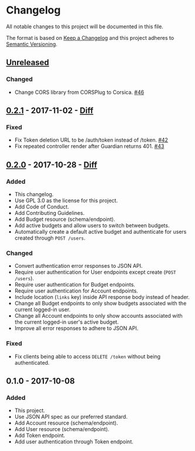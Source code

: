 # Changelog
All notable changes to this project will be documented in this file.

The format is based on [Keep a Changelog](http://keepachangelog.com/en/1.0.0/)
and this project adheres to [Semantic Versioning](http://semver.org/spec/v2.0.0.html).

## [Unreleased](https://github.com/obudget/core/compare/v0.2.1...HEAD)

### Changed

- Change CORS library from CORSPlug to Corsica. [#46](https://github.com/obudget/core/pull/46)

## [0.2.1](https://github.com/obudget/core/releases/tag/v0.2.1) - 2017-11-02 - [Diff](https://github.com/obudget/core/compare/v0.2.0...v0.2.1)

### Fixed

- Fix Token deletion URL to be /auth/token instead of /token. [#42](https://github.com/obudget/core/pull/42)
- Fix repeated controller render after Guardian returns 401. [#43](https://github.com/obudget/core/pull/43)

## [0.2.0](https://github.com/obudget/core/releases/tag/v0.2.0) - 2017-10-28 - [Diff](https://github.com/obudget/core/compare/v0.1.0...v0.2.0)

### Added

- This changelog.
- Use GPL 3.0 as the license for this project.
- Add Code of Conduct.
- Add Contributing Guidelines.
- Add Budget resource (schema/endpoint).
- Add active budgets and allow users to switch between budgets.
- Automatically create a default active budget and authenticate for users created through `POST /users`.

### Changed

- Convert authentication error responses to JSON API.
- Require user authentication for User endpoints except create (`POST /users`).
- Require user authentication for Budget endpoints.
- Require user authentication for Account endpoints.
- Include location (`links` key) inside API response body instead of header.
- Change all Budget endpoints to only show budgets associated with the current logged-in user.
- Change all Account endpoints to only show accounts associated with the current logged-in user's active budget.
- Improve all error responses to adhere to JSON API.

### Fixed

- Fix clients being able to access `DELETE /token` without being authenticated.

## 0.1.0 - 2017-10-08

### Added

- This project.
- Use JSON API spec as our preferred standard.
- Add Account resource (schema/endpoint).
- Add User resource (schema/endpoint).
- Add Token endpoint.
- Add user authentication through Token endpoint.
